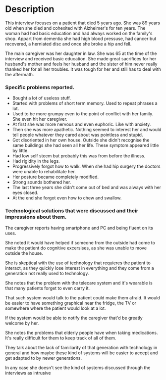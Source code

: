 # Description
This interview focuses on a patient that died 5 years ago. She was 89 years old when she died and cohexited with Alzheimer's for ten years. The woman had had basic education and had always worked on the family's shop. Appart from dementia she had high blood pressuse, had cancer but recovered, a herniated disc and once she broke a hip and fell.

The main caregiver was her daughter in law. She was 65 at the time of the interview and received basic education. She made great sacrifices for her husband's mother and feels her husband and the sister of him never really thanked her for all her troubles. It was tough for her and still has to deal with the aftermath.

### Specific problems reported.
* Bought a lot of useless stuff.
* Started with problems of short term memory. Used to repeat phrases a lot. 
* Used to be more grumpy even to the point of conflict with her family. She even hit her caregiver.
* At first she was more nervous and even euphoric. Like with anxiety.
* Then she was more apathetic. Nothing seemed to interest her and would tell people whatever they cared about was pointless and stupid.
* Got disoriented in her own house. Outside she didn't recognise the same buildings she had seen all her life. These symptom appeared little by little.
* Had low self steem but probably this was from before the illness.
* Had rigidity in the legs. 
* Progressively forgot how to walk. When she had hip surgery the doctors were unable to rehabilitate her.
* Her posture became completely modified.
* Strong sounds bothered her.
* The last three years she didn't come out of bed and was always with her eyes closed.
* At the end she forgot even how to chew and swallow.

### Technological solutions that were discussed and their impressions about them.

The caregiver reports having smartphone and PC and being fluent on its uses.

She noted it would have helped if someone from the outside had come to make the patient do cognitive excersises, as she was unable to move outside the house.

She is skeptical with the use of technology that requieres the patient to interact, as they quickly lose interest in everything and they come from a generation not really used to technology.

She notes that the problem with the telecare system and it's wearable is that many patients forget to even carry it.

That such system would talk to the patient could make them afraid. It would be easier to have something graphical near the fridge, the TV or somewhere where the patient would look at a lot.

If the system would be able to notify the caregiver that'd be greatly welcome by her.

She notes the problems that elderly people have when taking medications. It's really difficult for them to keep track of all of them.

They talk about the lack of familiarity of that generation with technology in general and how maybe these kind of systems will be easier to accept and get adapted to by newer generations.

In any case she doesn't see the kind of systems discussed through the interviews as intrusive
 